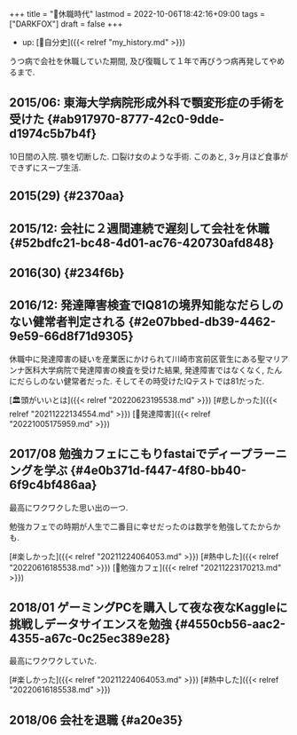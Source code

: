 +++
title = "🦊休職時代"
lastmod = 2022-10-06T18:42:16+09:00
tags = ["DARKFOX"]
draft = false
+++

-   up: [🦊自分史]({{< relref "my_history.md" >}})

うつ病で会社を休職していた期間, 及び復職して１年で再びうつ病再発してやめるまで.


## 2015/06: 東海大学病院形成外科で顎変形症の手術を受けた {#ab917970-8777-42c0-9dde-d1974c5b7b4f}

10日間の入院. 顎を切断した. 口裂け女のような手術. このあと, 3ヶ月ほど食事ができずにスープ生活.


## 2015(29) {#2370aa}


## 2015/12: 会社に２週間連続で遅刻して会社を休職 {#52bdfc21-bc48-4d01-ac76-420730afd848}


## 2016(30) {#234f6b}


## 2016/12: 発達障害検査でIQ81の境界知能なだらしのない健常者判定される {#2e07bbed-db39-4462-9e59-66d8f71d9305}

休職中に発達障害の疑いを産業医にかけられて川崎市宮前区菅生にある聖マリアンナ医科大学病院で発達障害の検査を受けた結果, 発達障害ではなくなく, たんにだらしのない健常者だった. そしてその時受けたIQテストでは81だった.

[🏛頭がいいとは]({{< relref "20220623195538.md" >}}) [#悲しかった]({{< relref "20211222134554.md" >}}) [📝発達障害]({{< relref "20221005175959.md" >}})


## 2017/08 勉強カフェにこもりfastaiでディープラーニングを学ぶ {#4e0b371d-f447-4f80-bb40-6f9c4bf486aa}

最高にワクワクした思い出の一つ.

勉強カフェでの時期が人生で二番目に幸せだったのは数学を勉強してたからかも.

[#楽しかった]({{< relref "20211224064053.md" >}}) [#熱中した]({{< relref "20220616185538.md" >}}) [🔖勉強カフェ]({{< relref "20211223170213.md" >}})


## 2018/01 ゲーミングPCを購入して夜な夜なKaggleに挑戦しデータサイエンスを勉強 {#4550cb56-aac2-4355-a67c-0c25ec389e28}

最高にワクワクしていた.

[#楽しかった]({{< relref "20211224064053.md" >}}) [#熱中した]({{< relref "20220616185538.md" >}})


## 2018/06 会社を退職 {#a20e35}

